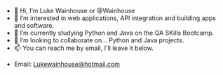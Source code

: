 - 👋 Hi, I’m Luke Wainhouse or @Wainhouse
- 👀 I’m interested in web applications, API integration and building apps and software. 
- 🌱 I’m currently studying Python and Java on the QA SKills Bootcamp.
- 💞️ I’m looking to collaborate on... Python and Java projects.
- 📫 You can reach me by email, I'll leave it below.

<!---
Wainhouse/Wainhouse is a ✨ special ✨ repository because its `README.md` (this file) appears on your GitHub profile.
You can click the Preview link to take a look at your changes.
--->
 - Email: Lukewainhouse@hotmail.com
